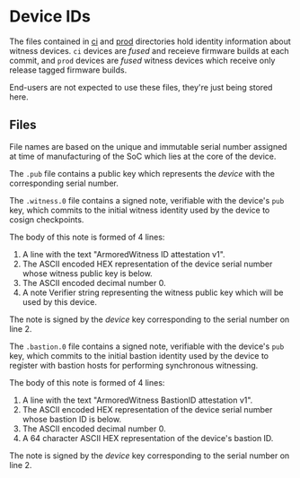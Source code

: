 # Device IDs

The files contained in [ci](ci) and [prod](prod) directories hold identity information about witness devices.
`ci` devices are _fused_ and receieve firmware builds at each commit, and `prod` devices are _fused_ witness devices
which receive only release tagged firmware builds.

End-users are not expected to use these files, they're just being stored here.

## Files

File names are based on the unique and immutable serial number assigned at time of manufacturing of the SoC
which lies at the core of the device.

The `.pub` file contains a public key which represents the _device_ with the corresponding serial number.

The `.witness.0` file contains a signed note, verifiable with the device's `pub` key, which commits to the
initial witness identity used by the device to cosign checkpoints.

The body of this note is formed of 4 lines:

1. A line with the text "ArmoredWitness ID attestation v1".
2. The ASCII encoded HEX representation of the device serial number whose witness public key is below.
3. The ASCII encoded decimal number 0.
4. A note Verifier string representing the witness public key which will be used by this device.

The note is signed by the _device_ key corresponding to the serial number on line 2.

The `.bastion.0` file contains a signed note, verifiable with the device's `pub` key, which commits to the
initial bastion identity used by the device to register with bastion hosts for performing synchronous witnessing.

The body of this note is formed of 4 lines:

1. A line with the text "ArmoredWitness BastionID attestation v1".
2. The ASCII encoded HEX representation of the device serial number whose bastion ID is below.
3. The ASCII encoded decimal number 0.
4. A 64 character ASCII HEX representation of the device's bastion ID.

The note is signed by the _device_ key corresponding to the serial number on line 2.
